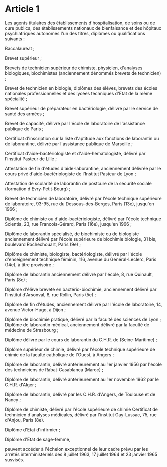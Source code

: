 # Article 1

Les agents titulaires des établissements d'hospitalisation, de soins ou de cure publics, des établissements nationaux de bienfaisance et des hôpitaux psychiatriques autonomes l'un des titres, diplômes ou qualifications suivants :

Baccalauréat ;

Brevet supérieur ;

Brevets de technicien supérieur de chimiste, physicien, d'analyses biologiques, biochimistes (anciennement dénommés brevets de technicien) ;

Brevet de technicien en biologie, diplômes des élèves, brevets des écoles nationales professionnelles et des lycées techniques d'Etat de la même spécialité ;

Brevet supérieur de préparateur en bactériologie, délivré par le service de santé des armées ;

Brevet de capacité, délivré par l'école de laboratoire de l'assistance publique de Paris ;

Certificat d'inscription sur la liste d'aptitude aux fonctions de laborantin ou de laborantine, délivré par l'assistance publique de Marseille ;

Certificat d'aide-bactériologiste et d'aide-hématologiste, délivré par l'institut Pasteur de Lille ;

Attestation de fin d'études d'aide-laborantine, anciennement délivrée par le cours privé d'aide-bactériologiste de l'Institut Pasteur de Lyon ;

Attestation de scolarité de laborantin de postcure de la sécurité sociale (formation d'Evry-Petit-Bourg) ;

Brevet de technicien de laboratoire, délivré par l'école technique supérieure de laboratoire, 93-95, rue du Dessous-des-Berges, Paris (13e), jusqu'en 1966 ;

Diplôme de chimiste ou d'aide-bactériologiste, délivré par l'école technique Scientia, 23, rue Francois-Gérard, Paris (16e), jusqu'en 1966 ;

Diplôme de laborantin spécialisé, de biochimiste ou de biologiste anciennement délivré par l'école supérieure de biochimie biologie, 31 bis, boulevard Rochechouart, Paris (9e) ;

Diplôme de chimiste, biologiste, bactériologiste, délivré par l'école d'enseignement technique féminin, 116, avenue du Général-Leclerc, Paris (14e), à titre provisoire ;

Diplôme de laborantin anciennement délivré par l'école, 8, rue Quinault, Paris (8e) ;

Diplôme d'élève breveté en bactério-biochimie, anciennement délivré par l'institut d'Arsonval, 8, rue Rollin, Paris (5e) ;

Diplôme de fin d'études, anciennement délivré par l'école de laboratoire, 14, avenue Victor-Hugo, à Dijon ;

Diplôme de biochimie pratique, délivré par la faculté des sciences de Lyon ; Diplôme de laborantin médical, anciennement délivré par la faculté de médecine de Strasbourg ;

Diplôme délivré par le cours de laborantin du C.H.R. de (Seine-Maritime) ;

Diplôme supérieur de chimie, délivré par l'école technique supérieure de chimie de la faculté catholique de l'Ouest, à Angers ;

Diplôme de laborantin, délivré antérieurement au 1er janvier 1956 par l'école des techniciens de Rabat-Casablanca (Maroc) ;

Diplôme de laborantin, délivré antérieurement au 1er novembre 1962 par le C.H.R. d'Alger ;

Diplôme de laborantin, délivré par les C.H.R. d'Angers, de Toulouse et de Nancy ;

Diplôme de chimiste, délivré par l'école supérieure de chimie Certificat de technicien d'analyses médicales, délivré par l'institut Gay-Lussac, 75, rue d'Anjou, Paris (8e).

Diplôme d'Etat d'infirmier ;

Diplôme d'Etat de sage-femme,

peuvent accéder à l'échelon exceptionnel de leur cadre prévu par les arrêtés interministériels des 8 juillet 1963, 17 juillet 1964 et 23 janvier 1965 susvisés.
